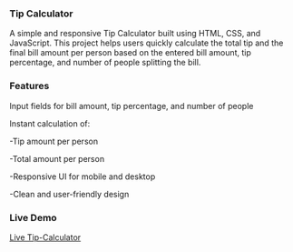 ### Tip Calculator 

A simple and responsive Tip Calculator built using HTML, CSS, and JavaScript. This project helps users quickly calculate the total tip and the final bill amount per person based on the entered bill amount, tip percentage, and number of people splitting the bill.

### Features

Input fields for bill amount, tip percentage, and number of people

Instant calculation of:

-Tip amount per person

-Total amount per person

-Responsive UI for mobile and desktop

-Clean and user-friendly design

### Live Demo

[Live Tip-Calculator](https://harshadino.github.io/Tip-Calculator/)
